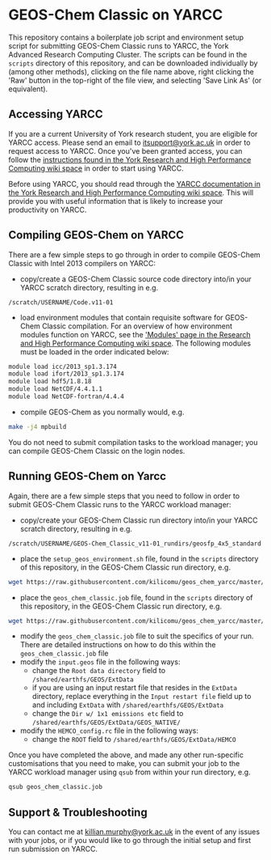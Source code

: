 # GEOS-Chem Classic on YARCC
This repository contains a boilerplate job script and environment setup script for submitting GEOS-Chem Classic runs to YARCC, the York Advanced Research Computing Cluster. The scripts can be found in the `scripts` directory of this repository, and can be downloaded individually by (among other methods), clicking on the file name above, right clicking the 'Raw' button in the top-right of the file view, and selecting 'Save Link As' (or equivalent).

## Accessing YARCC
If you are a current University of York research student, you are eligible for YARCC access. Please send an email to <itsupport@york.ac.uk> in order to request access to YARCC. Once you've been granted access, you can follow the [instructions found in the York Research and High Performance Computing wiki space](https://wiki.york.ac.uk/display/RHPC/Accessing+YARCC) in order to start using YARCC.

Before using YARCC, you should read through the [YARCC documentation in the York Research and High Performance Computing wiki space](https://wiki.york.ac.uk/display/RHPC/YARCC+-+York+Advanced+Research+Computing+Cluster). This will provide you with useful information that is likely to increase your productivity on YARCC.

## Compiling GEOS-Chem on YARCC
There are a few simple steps to go through in order to compile GEOS-Chem Classic with Intel 2013 compilers on YARCC:

* copy/create a GEOS-Chem Classic source code directory into/in your YARCC scratch directory, resulting in e.g.

```
/scratch/USERNAME/Code.v11-01
```

* load environment modules that contain requisite software for GEOS-Chem Classic compilation. For an overview of how environment modules function on YARCC, see the ['Modules' page in the Research and High Performance Computing wiki space](https://wiki.york.ac.uk/display/RHPC/2%29+Modules). The following modules must be loaded in the order indicated below: 

```bash
module load icc/2013_sp1.3.174
module load ifort/2013_sp1.3.174
module load hdf5/1.8.18
module load NetCDF/4.4.1.1
module load NetCDF-fortran/4.4.4
```

* compile GEOS-Chem as you normally would, e.g.

```bash
make -j4 mpbuild
```

You do not need to submit compilation tasks to the workload manager; you can compile GEOS-Chem Classic on the login nodes.

## Running GEOS-Chem on Yarcc
Again, there are a few simple steps that you need to follow in order to submit GEOS-Chem Classic runs to the YARCC workload manager:

* copy/create your GEOS-Chem Classic run directory into/in your YARCC scratch directory, resulting in e.g.

```
/scratch/USERNAME/GEOS-Chem_Classic_v11-01_rundirs/geosfp_4x5_standard
```

* place the `setup_geos_environment.sh` file, found in the `scripts` directory of this repository, in the GEOS-Chem Classic run directory, e.g.

```bash
wget https://raw.githubusercontent.com/kilicomu/geos_chem_yarcc/master/setup_geos_environment.sh
```

* place the `geos_chem_classic.job` file, found in the `scripts` directory of this repository, in the GEOS-Chem Classic run directory, e.g.

```bash
wget https://raw.githubusercontent.com/kilicomu/geos_chem_yarcc/master/geos_chem_classic.job
```

* modify the `geos_chem_classic.job` file to suit the specifics of your run. There are detailed instructions on how to do this within the `geos_chem_classic.job` file
* modify the `input.geos` file in the following ways:
    * change the `Root data directory` field to `/shared/earthfs/GEOS/ExtData`
    * if you are using an input restart file that resides in the `ExtData` directory, replace everything in the `Input restart file` field up to and including `ExtData` with `/shared/earthfs/GEOS/ExtData`
    * change the `Dir w/ 1x1 emissions etc` field to `/shared/earthfs/GEOS/ExtData/GEOS_NATIVE/`
* modify the `HEMCO_config.rc` file in the following ways:
    * change the `ROOT` field to `/shared/earthfs/GEOS/ExtData/HEMCO`

Once you have completed the above, and made any other run-specific customisations that you need to make, you can submit your job to the YARCC workload manager using `qsub` from within your run directory, e.g.

```bash
qsub geos_chem_classic.job
```

## Support & Troubleshooting
You can contact me at <killian.murphy@york.ac.uk> in the event of any issues with your jobs, or if you would like to go through the initial setup and first run submission on YARCC.
